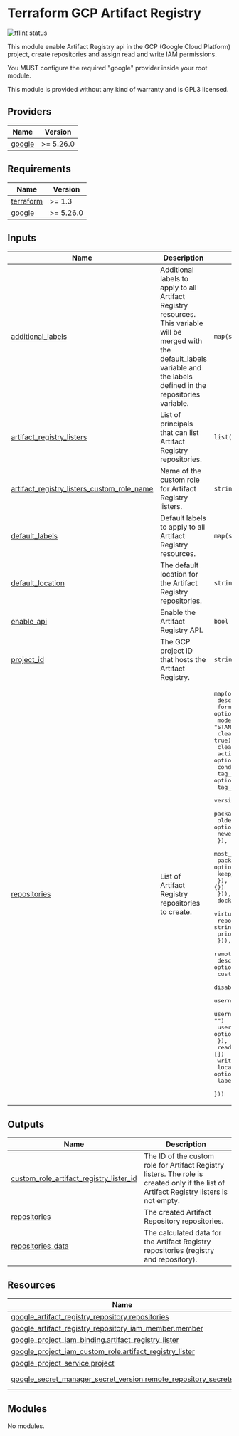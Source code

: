 # Terraform GCP Artifact Registry

![tflint status](https://github.com/sparkfabrik/terraform-sparkfabrik-gcp-http-monitoring/actions/workflows/tflint.yml/badge.svg?branch=main)

This module enable Artifact Registry api in the GCP (Google Cloud Platform) project, create repositories and assign read and write IAM permissions.

You MUST configure the required "google" provider inside your root module.

This module is provided without any kind of warranty and is GPL3 licensed.

<!-- BEGIN_TF_DOCS -->
## Providers

| Name | Version |
|------|---------|
| <a name="provider_google"></a> [google](#provider\_google) | >= 5.26.0 |

## Requirements

| Name | Version |
|------|---------|
| <a name="requirement_terraform"></a> [terraform](#requirement\_terraform) | >= 1.3 |
| <a name="requirement_google"></a> [google](#requirement\_google) | >= 5.26.0 |

## Inputs

| Name | Description | Type | Default | Required |
|------|-------------|------|---------|:--------:|
| <a name="input_additional_labels"></a> [additional\_labels](#input\_additional\_labels) | Additional labels to apply to all Artifact Registry resources. This variable will be merged with the default\_labels variable and the labels defined in the repositories variable. | `map(string)` | `{}` | no |
| <a name="input_artifact_registry_listers"></a> [artifact\_registry\_listers](#input\_artifact\_registry\_listers) | List of principals that can list Artifact Registry repositories. | `list(string)` | `[]` | no |
| <a name="input_artifact_registry_listers_custom_role_name"></a> [artifact\_registry\_listers\_custom\_role\_name](#input\_artifact\_registry\_listers\_custom\_role\_name) | Name of the custom role for Artifact Registry listers. | `string` | `"custom.artifactRegistryLister"` | no |
| <a name="input_default_labels"></a> [default\_labels](#input\_default\_labels) | Default labels to apply to all Artifact Registry resources. | `map(string)` | <pre>{<br>  "managed-by": "terraform"<br>}</pre> | no |
| <a name="input_default_location"></a> [default\_location](#input\_default\_location) | The default location for the Artifact Registry repositories. | `string` | `"europe-west1"` | no |
| <a name="input_enable_api"></a> [enable\_api](#input\_enable\_api) | Enable the Artifact Registry API. | `bool` | `true` | no |
| <a name="input_project_id"></a> [project\_id](#input\_project\_id) | The GCP project ID that hosts the Artifact Registry. | `string` | n/a | yes |
| <a name="input_repositories"></a> [repositories](#input\_repositories) | List of Artifact Registry repositories to create. | <pre>map(object({<br>    description            = string<br>    format                 = optional(string, "DOCKER")<br>    mode                   = optional(string, "STANDARD_REPOSITORY")<br>    cleanup_policy_dry_run = optional(bool, true)<br>    cleanup_policies = optional(map(object({<br>      action = optional(string, ""),<br>      condition = optional(object({<br>        tag_state             = optional(string),<br>        tag_prefixes          = optional(list(string), []),<br>        version_name_prefixes = optional(list(string), []),<br>        package_name_prefixes = optional(list(string), []),<br>        older_than            = optional(string),<br>        newer_than            = optional(string),<br>      }), {}),<br>      most_recent_versions = optional(object({<br>        package_name_prefixes = optional(list(string), []),<br>        keep_count            = optional(number, 0)<br>      }), {})<br>    })), {})<br>    docker_immutable_tags = optional(bool, false)<br>    virtual_repository_config = optional(map(object({<br>      repository = string<br>      priority   = optional(number, 0)<br>    })), null)<br>    remote_repository_config_docker = optional(object({<br>      description                                           = optional(string, "")<br>      custom_repository_uri                                 = string<br>      disable_upstream_validation                           = optional(bool, false)<br>      username_password_credentials_username                = optional(string, "")<br>      username_password_credentials_password_secret_name    = optional(string, "")<br>      username_password_credentials_password_secret_version = optional(string, "")<br>    }), null)<br>    readers  = optional(list(string), [])<br>    writers  = optional(list(string), [])<br>    location = optional(string, "")<br>    labels   = optional(map(string), {})<br>  }))</pre> | n/a | yes |

## Outputs

| Name | Description |
|------|-------------|
| <a name="output_custom_role_artifact_registry_lister_id"></a> [custom\_role\_artifact\_registry\_lister\_id](#output\_custom\_role\_artifact\_registry\_lister\_id) | The ID of the custom role for Artifact Registry listers. The role is created only if the list of Artifact Registry listers is not empty. |
| <a name="output_repositories"></a> [repositories](#output\_repositories) | The created Artifact Repository repositories. |
| <a name="output_repositories_data"></a> [repositories\_data](#output\_repositories\_data) | The calculated data for the Artifact Registry repositories (registry and repository). |

## Resources

| Name | Type |
|------|------|
| [google_artifact_registry_repository.repositories](https://registry.terraform.io/providers/hashicorp/google/latest/docs/resources/artifact_registry_repository) | resource |
| [google_artifact_registry_repository_iam_member.member](https://registry.terraform.io/providers/hashicorp/google/latest/docs/resources/artifact_registry_repository_iam_member) | resource |
| [google_project_iam_binding.artifact_registry_lister](https://registry.terraform.io/providers/hashicorp/google/latest/docs/resources/project_iam_binding) | resource |
| [google_project_iam_custom_role.artifact_registry_lister](https://registry.terraform.io/providers/hashicorp/google/latest/docs/resources/project_iam_custom_role) | resource |
| [google_project_service.project](https://registry.terraform.io/providers/hashicorp/google/latest/docs/resources/project_service) | resource |
| [google_secret_manager_secret_version.remote_repository_secrets](https://registry.terraform.io/providers/hashicorp/google/latest/docs/data-sources/secret_manager_secret_version) | data source |

## Modules

No modules.


<!-- END_TF_DOCS -->
